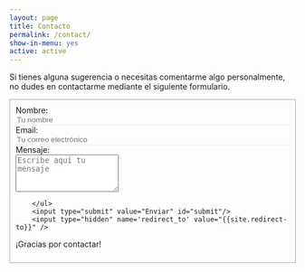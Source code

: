 ```yaml
---
layout: page
title: Contacto
permalink: /contact/
show-in-menu: yes
active: active
---
```



Si tienes alguna sugerencia o necesitas comentarme algo personalmente, no dudes en contactarme mediante el siguiente formulario.

<form id="contact-form" class="form" action="https://getsimpleform.com/messages?form_api_token={{site.simpleform-token}}" method="POST" enctype="multipart/form-data">
        <ul class="contact-ul">
            <li class="contact-li">
                <label class="contact-label" for="name">Nombre:</label>
                <input required type="text" placeholder="Tu nombre" id="name" class="contact-input" name="name" tabindex="1"/>
            </li>
            <li class="contact-li">
                <label class="contact-label" for="email">Email:</label>
                <input required type="email" placeholder="Tu correo electrónico" id="email" class="contact-input" name="email" tabindex="2"/>
            </li>
            <li class="contact-li">
                <label class="contact-label" for="message">Mensaje:</label>
                <textarea required class="contact-textarea" placeholder="Escribe aquí tu mensaje" class="contact-input" rows="4" id="message" name="message" tabindex="3"></textarea>
            </li>
            
        </ul>
        <input type="submit" value="Enviar" id="submit"/>
        <input type="hidden" name='redirect_to' value="{{site.redirect-to}}" />
        
</form>

¡Gracias por contactar!

<style>
form {
    width: 100%;
}
.contact-li {
    list-style: none;
}

.contact-input {
    border:none;
    border-bottom: 1px solid #eee;
    transition-duration: 0.3s;
    width: 100%;
    background-color: transparent;
}

.contact-input:focus {
    outline:none;
    border-bottom: 1px solid #514A9D;

}

.contact-label {
    display: block;
}

ul.contact-ul {
    margin: 0;
    padding: 10px;
    width: 100%;
}

#submit {
    border:none;
    background-color: #514A9D;
    padding: 5px 15px;
    color: #eee;
    opacity: 0.8;
}

#submit:hover {
    opacity: 1;
    cursor: pointer;
}


#contact-form {
    border: 1px solid #aaa;
    display: inline-flex;
    margin-bottom: 1em;
}

</style>